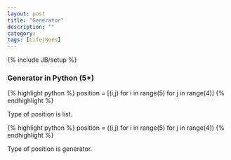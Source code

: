 ```yaml
---
layout: post
title: "Generator"
description: ""
category:
tags: [Life|Noes]
---
```

{% include JB/setup %}


### Generator in Python (5*)

{% highlight python %}
position = [(i,j) for i in range(5) for j in range(4)]
{% endhighlight %}

Type of position is list.

{% highlight python %}
position = ((i,j) for i in range(5) for j in range(4))
{% endhighlight %}

Type of position is generator.


